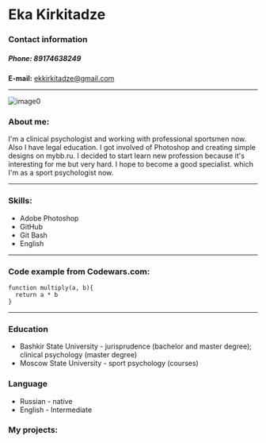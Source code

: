 # **Eka Kirkitadze**
### Contact information
##### **Phone:** 89174638249
**E-mail:** ekkirkitadze@gmail.com
****
![image0](----)

### About me:

I'm a clinical psychologist and working with professional sportsmen now. Also I have legal education. I got involved of Photoshop and creating simple designs on mybb.ru.
I decided to start learn new profession because it's interesting for me but very hard. I hope to become a good specialist. which I'm as a sport psychologist now. 
****
### Skills:
+ Adobe Photoshop
+ GitHub
+ Git Bash
+ English
****
### Code example from Codewars.com:
```
function multiply(a, b){
  return a * b
}
```
****
### Education
+ Bashkir State University - jurisprudence (bachelor and master degree); clinical psychology (master degree)
+ Moscow State University - sport psychology (courses)
### Language
* Russian - native
* English - Intermediate
### My projects:
